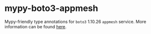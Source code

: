 # mypy-boto3-appmesh

Mypy-friendly type annotations for `boto3` 1.10.26 `appmesh` service.
More information can be found [here](https://github.com/vemel/mypy_boto3).